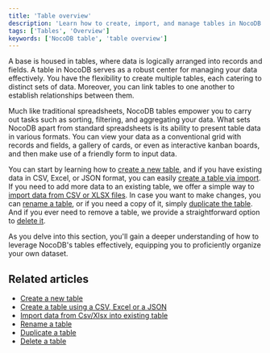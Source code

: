 ```yaml
---
title: 'Table overview'
description: 'Learn how to create, import, and manage tables in NocoDB.'
tags: ['Tables', 'Overview']
keywords: ['NocoDB table', 'table overview']
---
```



A base is housed in tables, where data is logically arranged into records and fields. A table in NocoDB serves as a robust center for managing your data effectively. You have the flexibility to create multiple tables, each catering to distinct sets of data. Moreover, you can link tables to one another to establish relationships between them.

Much like traditional spreadsheets, NocoDB tables empower you to carry out tasks such as sorting, filtering, and aggregating your data. What sets NocoDB apart from standard spreadsheets is its ability to present table data in various formats. You can view your data as a conventional grid with records and fields, a gallery of cards, or even as interactive kanban boards, and then make use of a friendly form to input data.

You can start by learning how to [create a new table](/tables/create-table), and if you have existing data in CSV, Excel, or JSON format, you can easily [create a table via import](/tables/create-table-via-import). If you need to add more data to an existing table, we offer a simple way to [import data from CSV or XLSX files](/tables/import-data-into-existing-table). In case you want to make changes, you can [rename a table](/tables/actions-on-table#rename-table), or if you need a copy of it, simply [duplicate the table](/tables/actions-on-table#duplicate-table). And if you ever need to remove a table, we provide a straightforward option to [delete it](/tables/actions-on-table#delete-table). 

As you delve into this section, you'll gain a deeper understanding of how to leverage NocoDB's tables effectively, equipping you to proficiently organize your own dataset.

## Related articles
- [Create a new table](/tables/create-table)
- [Create a table using a CSV, Excel or a JSON](/tables/create-table-via-import)
- [Import data from Csv/Xlsx into existing table](/tables/import-data-into-existing-table)
- [Rename a table](/tables/actions-on-table#rename-table)
- [Duplicate a table](/tables/actions-on-table#duplicate-table)
- [Delete a table](/tables/actions-on-table#delete-table)


